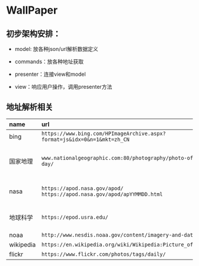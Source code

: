 # WallPaper

## 初步架构安排：
* model: 放各种json/url解析数据定义
* commands：放各种地址获取

* presenter：连接view和model

* view：响应用户操作，调用presenter方法

## 地址解析相关
| name      | url                                                                      | note                                                                                                         |
| :-------- | :----------------------------------------------------------------------- | :------------------------------------------------------------------------------------------------------------------ |
| bing      | `https://www.bing.com/HPImageArchive.aspx?format=js&idx=0&n=1&mkt=zh_CN`     | n:数量，mkt:可省略 [参见](https://stackoverflow.com/questions/10639914/is-there-a-way-to-get-bings-photo-of-the-day) |
| 国家地理   | `www.nationalgeographic.com:80/photography/photo-of-the-day/`               | 第三方[api](https://api-cn.berryapi.net/docs.html)画质lj</br>解析html：<meta property="og:image" content=           |
| nasa      | `https://apod.nasa.gov/apod/`</br>`https://apod.nasa.gov/apod/apYYMMDD.html` | 解析html:`<a href=\"(image/.*)\"`<br/>rss提取                                                                   |
| 地球科学   | `https://epod.usra.edu/`                                                  | 解析:`://epod.usra.edu/.a/*-pi`                                                                                |
| noaa      | `http://www.nesdis.noaa.gov/content/imagery-and-data`                       |                                                                                                              |
| wikipedia | `https://en.wikipedia.org/wiki/Wikipedia:Picture_of_the_day`                |                                                                                                              |
| flickr    | `https://www.flickr.com/photos/tags/daily/`                                |                                                                                                              |


